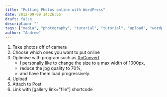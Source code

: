 ```yaml
---
title: "Putting Photos online with WordPress"
date: 2012-09-09 14:26:55
draft: false
description: ""
tags: ["media", "photography", "tutorial", "tutorial", "upload", "wordpress"]
author: "Andrew"
---
```


1.  Take photos off of camera
2.  Choose which ones you want to put online
3.  Optimise with program such as [XnConvert](http://www.xnconvert.com/)
    - I personally like to change the size to a max width of 1000px,
    - reduce the jpg quality to 70%,
    - and have them load progressively.
4.  Upload
5.  Attach to Post
6.  Link with \[gallery link="file"\] shortcode
